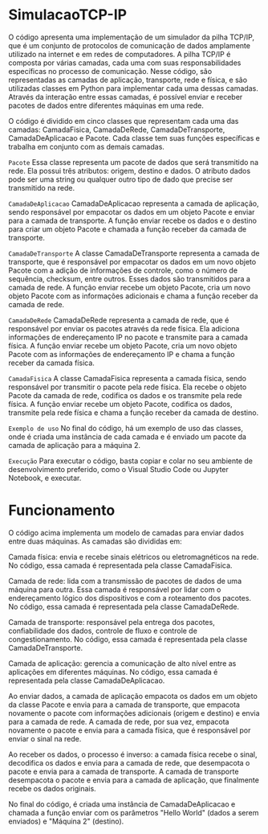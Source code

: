 # SimulacaoTCP-IP

O código apresenta uma implementação de um simulador da pilha TCP/IP, que é um conjunto de protocolos de comunicação de dados amplamente utilizado na internet e em redes de computadores. A pilha TCP/IP é composta por várias camadas, cada uma com suas responsabilidades específicas no processo de comunicação. Nesse código, são representadas as camadas de aplicação, transporte, rede e física, e são utilizadas classes em Python para implementar cada uma dessas camadas. Através da interação entre essas camadas, é possível enviar e receber pacotes de dados entre diferentes máquinas em uma rede.

O código é dividido em cinco classes que representam cada uma das camadas: CamadaFisica, CamadaDeRede, CamadaDeTransporte, CamadaDeAplicacao e Pacote. Cada classe tem suas funções específicas e trabalha em conjunto com as demais camadas.

`Pacote`
Essa classe representa um pacote de dados que será transmitido na rede. Ela possui três atributos: origem, destino e dados. O atributo dados pode ser uma string ou qualquer outro tipo de dado que precise ser transmitido na rede.

`CamadaDeAplicacao`
CamadaDeAplicacao representa a camada de aplicação, sendo responsável por empacotar os dados em um objeto Pacote e enviar para a camada de transporte. A função enviar recebe os dados e o destino para criar um objeto Pacote e chamada a função receber da camada de transporte.

`CamadaDeTransporte`
A classe CamadaDeTransporte representa a camada de transporte, que é responsável por empacotar os dados em um novo objeto Pacote com a adição de informações de controle, como o número de sequência, checksum, entre outros. Esses dados são transmitidos para a camada de rede. A função enviar recebe um objeto Pacote, cria um novo objeto Pacote com as informações adicionais e chama a função receber da camada de rede.

`CamadaDeRede`
CamadaDeRede representa a camada de rede, que é responsável por enviar os pacotes através da rede física. Ela adiciona informações de endereçamento IP no pacote e transmite para a camada física. A função enviar recebe um objeto Pacote, cria um novo objeto Pacote com as informações de endereçamento IP e chama a função receber da camada física.

`CamadaFisica`
A classe CamadaFisica representa a camada física, sendo responsável por transmitir o pacote pela rede física. Ela recebe o objeto Pacote da camada de rede, codifica os dados e os transmite pela rede física. A função enviar recebe um objeto Pacote, codifica os dados, transmite pela rede física e chama a função receber da camada de destino.

`Exemplo de uso`
No final do código, há um exemplo de uso das classes, onde é criada uma instância de cada camada e é enviado um pacote da camada de aplicação para a máquina 2.

`Execução`
Para executar o código, basta copiar e colar no seu ambiente de desenvolvimento preferido, como o Visual Studio Code ou Jupyter Notebook, e executar.

# Funcionamento

O código acima implementa um modelo de camadas para enviar dados entre duas máquinas. As camadas são divididas em:

Camada física: envia e recebe sinais elétricos ou eletromagnéticos na rede. No código, essa camada é representada pela classe CamadaFisica.

Camada de rede: lida com a transmissão de pacotes de dados de uma máquina para outra. Essa camada é responsável por lidar com o endereçamento lógico dos dispositivos e com a roteamento dos pacotes. No código, essa camada é representada pela classe CamadaDeRede.

Camada de transporte: responsável pela entrega dos pacotes, confiabilidade dos dados, controle de fluxo e controle de congestionamento. No código, essa camada é representada pela classe CamadaDeTransporte.

Camada de aplicação: gerencia a comunicação de alto nível entre as aplicações em diferentes máquinas. No código, essa camada é representada pela classe CamadaDeAplicacao.

Ao enviar dados, a camada de aplicação empacota os dados em um objeto da classe Pacote e envia para a camada de transporte, que empacota novamente o pacote com informações adicionais (origem e destino) e envia para a camada de rede. A camada de rede, por sua vez, empacota novamente o pacote e envia para a camada física, que é responsável por enviar o sinal na rede.

Ao receber os dados, o processo é inverso: a camada física recebe o sinal, decodifica os dados e envia para a camada de rede, que desempacota o pacote e envia para a camada de transporte. A camada de transporte desempacota o pacote e envia para a camada de aplicação, que finalmente recebe os dados originais.

No final do código, é criada uma instância de CamadaDeAplicacao e chamada a função enviar com os parâmetros "Hello World" (dados a serem enviados) e "Máquina 2" (destino).





